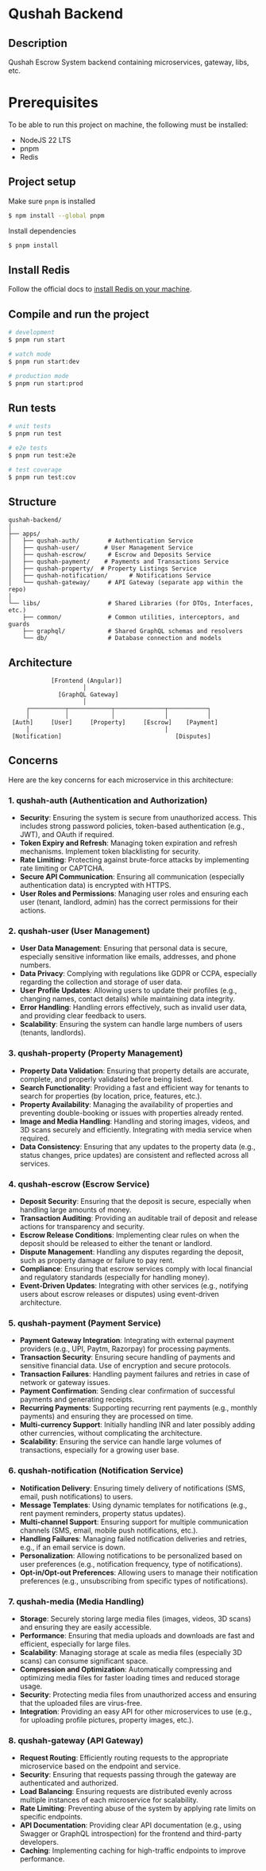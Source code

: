 # Qushah Backend

## Description

Qushah Escrow System backend containing microservices, gateway, libs, etc.

# Prerequisites

To be able to run this project on machine, the following must be installed:

- NodeJS 22 LTS
- pnpm
- Redis

## Project setup

Make sure `pnpm` is installed

```bash
$ npm install --global pnpm
```

Install dependencies

```bash
$ pnpm install
```

## Install Redis

Follow the official docs to [install Redis on your machine](https://redis.io/docs/latest/operate/oss_and_stack/install/install-redis/).


## Compile and run the project

```bash
# development
$ pnpm run start

# watch mode
$ pnpm run start:dev

# production mode
$ pnpm run start:prod
```

## Run tests

```bash
# unit tests
$ pnpm run test

# e2e tests
$ pnpm run test:e2e

# test coverage
$ pnpm run test:cov
```

## Structure

```
qushah-backend/
│
├── apps/
│   ├── qushah-auth/        # Authentication Service
│   ├── qushah-user/       # User Management Service
│   ├── qushah-escrow/      # Escrow and Deposits Service
│   ├── qushah-payment/    # Payments and Transactions Service
│   ├── qushah-property/  # Property Listings Service
│   ├── qushah-notification/      # Notifications Service
│   └── qushah-gateway/     # API Gateway (separate app within the repo)
│
└── libs/                   # Shared Libraries (for DTOs, Interfaces, etc.)
    ├── common/             # Common utilities, interceptors, and guards
    ├── graphql/            # Shared GraphQL schemas and resolvers
    └── db/                 # Database connection and models

```

## Architecture

```
            [Frontend (Angular)]
                     │
              [GraphQL Gateway]
                     │
     ┌──────────┬────────────┬──────────────┬───────────┐
     │          │            │              │           │
 [Auth]     [User]     [Property]     [Escrow]    [Payment]
     │                                      │
 [Notification]                                [Disputes]

```

## Concerns

Here are the key concerns for each microservice in this architecture:

### 1. **qushah-auth** (Authentication and Authorization)
- **Security**: Ensuring the system is secure from unauthorized access. This includes strong password policies, token-based authentication (e.g., JWT), and OAuth if required.
- **Token Expiry and Refresh**: Managing token expiration and refresh mechanisms. Implement token blacklisting for security.
- **Rate Limiting**: Protecting against brute-force attacks by implementing rate limiting or CAPTCHA.
- **Secure API Communication**: Ensuring all communication (especially authentication data) is encrypted with HTTPS.
- **User Roles and Permissions**: Managing user roles and ensuring each user (tenant, landlord, admin) has the correct permissions for their actions.

### 2. **qushah-user** (User Management)
- **User Data Management**: Ensuring that personal data is secure, especially sensitive information like emails, addresses, and phone numbers.
- **Data Privacy**: Complying with regulations like GDPR or CCPA, especially regarding the collection and storage of user data.
- **User Profile Updates**: Allowing users to update their profiles (e.g., changing names, contact details) while maintaining data integrity.
- **Error Handling**: Handling errors effectively, such as invalid user data, and providing clear feedback to users.
- **Scalability**: Ensuring the system can handle large numbers of users (tenants, landlords).

### 3. **qushah-property** (Property Management)
- **Property Data Validation**: Ensuring that property details are accurate, complete, and properly validated before being listed.
- **Search Functionality**: Providing a fast and efficient way for tenants to search for properties (by location, price, features, etc.).
- **Property Availability**: Managing the availability of properties and preventing double-booking or issues with properties already rented.
- **Image and Media Handling**: Handling and storing images, videos, and 3D scans securely and efficiently. Integrating with media service when required.
- **Data Consistency**: Ensuring that any updates to the property data (e.g., status changes, price updates) are consistent and reflected across all services.

### 4. **qushah-escrow** (Escrow Service)
- **Deposit Security**: Ensuring that the deposit is secure, especially when handling large amounts of money.
- **Transaction Auditing**: Providing an auditable trail of deposit and release actions for transparency and security.
- **Escrow Release Conditions**: Implementing clear rules on when the deposit should be released to either the tenant or landlord.
- **Dispute Management**: Handling any disputes regarding the deposit, such as property damage or failure to pay rent.
- **Compliance**: Ensuring that escrow services comply with local financial and regulatory standards (especially for handling money).
- **Event-Driven Updates**: Integrating with other services (e.g., notifying users about escrow releases or disputes) using event-driven architecture.

### 5. **qushah-payment** (Payment Service)
- **Payment Gateway Integration**: Integrating with external payment providers (e.g., UPI, Paytm, Razorpay) for processing payments.
- **Transaction Security**: Ensuring secure handling of payments and sensitive financial data. Use of encryption and secure protocols.
- **Transaction Failures**: Handling payment failures and retries in case of network or gateway issues.
- **Payment Confirmation**: Sending clear confirmation of successful payments and generating receipts.
- **Recurring Payments**: Supporting recurring rent payments (e.g., monthly payments) and ensuring they are processed on time.
- **Multi-currency Support**: Initially handling INR and later possibly adding other currencies, without complicating the architecture.
- **Scalability**: Ensuring the service can handle large volumes of transactions, especially for a growing user base.

### 6. **qushah-notification** (Notification Service)
- **Notification Delivery**: Ensuring timely delivery of notifications (SMS, email, push notifications) to users.
- **Message Templates**: Using dynamic templates for notifications (e.g., rent payment reminders, property status updates).
- **Multi-channel Support**: Ensuring support for multiple communication channels (SMS, email, mobile push notifications, etc.).
- **Handling Failures**: Managing failed notification deliveries and retries, e.g., if an email service is down.
- **Personalization**: Allowing notifications to be personalized based on user preferences (e.g., notification frequency, type of notifications).
- **Opt-in/Opt-out Preferences**: Allowing users to manage their notification preferences (e.g., unsubscribing from specific types of notifications).

### 7. **qushah-media** (Media Handling)
- **Storage**: Securely storing large media files (images, videos, 3D scans) and ensuring they are easily accessible.
- **Performance**: Ensuring that media uploads and downloads are fast and efficient, especially for large files.
- **Scalability**: Managing storage at scale as media files (especially 3D scans) can consume significant space.
- **Compression and Optimization**: Automatically compressing and optimizing media files for faster loading times and reduced storage usage.
- **Security**: Protecting media files from unauthorized access and ensuring that the uploaded files are virus-free.
- **Integration**: Providing an easy API for other microservices to use (e.g., for uploading profile pictures, property images, etc.).

### 8. **qushah-gateway** (API Gateway)
- **Request Routing**: Efficiently routing requests to the appropriate microservice based on the endpoint and service.
- **Security**: Ensuring that requests passing through the gateway are authenticated and authorized.
- **Load Balancing**: Ensuring requests are distributed evenly across multiple instances of each microservice for scalability.
- **Rate Limiting**: Preventing abuse of the system by applying rate limits on specific endpoints.
- **API Documentation**: Providing clear API documentation (e.g., using Swagger or GraphQL introspection) for the frontend and third-party developers.
- **Caching**: Implementing caching for high-traffic endpoints to improve performance.
